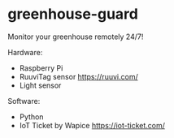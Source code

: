 # greenhouse-guard
Monitor your greenhouse remotely 24/7!

Hardware:
- Raspberry Pi
- RuuviTag sensor https://ruuvi.com/
- Light sensor

Software:
- Python
- IoT Ticket by Wapice https://iot-ticket.com/

